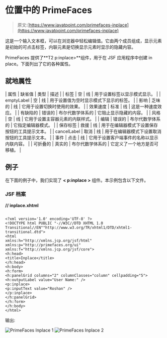 # 位置中的 PrimeFaces

> 原文:[https://www.javatpoint.com/primefaces-inplace](https://www.javatpoint.com/primefaces-inplace)

这是一个输入文本框，可以在浏览器中轻松编辑值。它由两个成员组成，显示元素是初始的可点击标签，内联元素是切换显示元素时显示的隐藏内容。

PrimeFaces 提供了**T2 p:inplace>**组件，用于在 JSF 应用程序中创建 in place。下面列出了它的各种属性。

## 就地属性

| 属性 | 缺省值 | 类型 | 描述 |
| 标签 | 空 | 线 | 用于设置标签以显示模式显示。 |
| emptyLabel | 空 | 线 | 用于设置值为空时显示模式下显示的标签。 |
| 影响 | 乏味的 | 线 | 它用于设置切换时使用的效果。 |
| 效果速度 | 标准 | 线 | 这是一种速度效应。 |
| 有缺陷的 | 错误的 | 布尔代数学体系的 | 它阻止显示隐藏的内容。 |
| 风格 | 空 | 线 | 它用于设置主容器元素的内联样式。 |
| 编辑 | 错误的 | 布尔代数学体系的 | 它指定编辑器模式。 |
| 保存标签 | 救援 | 线 | 用于在编辑器模式下设置保存按钮的工具提示文本。 |
| cancelLabel | 取消 | 线 | 用于在编辑器模式下设置取消按钮的工具提示文本。 |
| 事件 | 点击 | 线 | 它用于设置客户端事件的名称以显示内联内容。 |
| 可折叠的 | 真实的 | 布尔代数学体系的 | 它定义了一个地方是否可移植。 |

## 例子

在下面的例子中，我们实现了 **< p:inplace >** 组件。本示例包含以下文件。

### JSF 档案

**// inplace.xhtml**

```

<?xml version='1.0' encoding='UTF-8' ?>
<!DOCTYPE html PUBLIC "-//W3C//DTD XHTML 1.0 Transitional//EN""http://www.w3.org/TR/xhtml1/DTD/xhtml1-transitional.dtd">
<html 
xmlns:h="http://xmlns.jcp.org/jsf/html"
xmlns:p="http://primefaces.org/ui"
xmlns:f="http://xmlns.jcp.org/jsf/core">
<h:head>
<title>Inplace</title>
</h:head>
<h:body>
<h:form>
<h:panelGrid columns="2" columnClasses="column" cellpadding="5">
<h:outputLabel value="User Name:" />
<p:inplace>
<p:inputText value="Roshan" />
</p:inplace>
</h:panelGrid>
</h:form>
</h:body>
</html>

```

输出:

![PrimeFaces Inplace 1](../Images/32aac2f133748cb76a6ca71b4f6f488f.png)
![PrimeFaces Inplace 2](../Images/a003c73a1e878b7325a76e10966ce495.png)